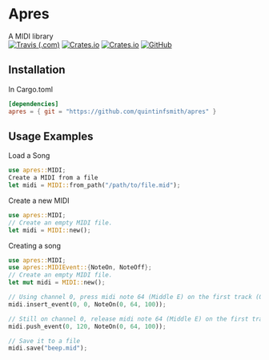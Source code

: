 # Apres
A MIDI library<br/>
[![Travis (.com)](https://img.shields.io/travis/com/quintinfsmith/apres?style=flat-square)](https://travis-ci.com/github/quintinfsmith/apres)
[![Crates.io](https://img.shields.io/crates/d/apres?style=flat-square)](https://crates.io/crates/apres)
[![Crates.io](https://img.shields.io/crates/v/apres?style=flat-square)](https://crates.io/crates/apres)
[![GitHub](https://img.shields.io/github/license/quintinfsmith/apres?style=flat-square)](https://github.com/quintinfsmith/apres/blob/master/LICENSE)

## Installation
In Cargo.toml
```toml
[dependencies]
apres = { git = "https://github.com/quintinfsmith/apres" }
```
## Usage Examples
Load a Song
```rust
use apres::MIDI;
Create a MIDI from a file
let midi = MIDI::from_path("/path/to/file.mid");
```
Create a new MIDI
```rust
use apres::MIDI;
// Create an empty MIDI file.
let midi = MIDI::new();
```
Creating a song
```rust
use apres::MIDI;
use apres::MIDIEvent::{NoteOn, NoteOff};
// Create an empty MIDI file.
let mut midi = MIDI::new();

// Using channel 0, press midi note 64 (Middle E) on the first track (0) at the first position (0 ticks)
midi.insert_event(0, 0, NoteOn(0, 64, 100));

// Still on channel 0, release midi note 64 (Middle E) on the first track (0) one beat later (120 ticks)
midi.push_event(0, 120, NoteOn(0, 64, 100));

// Save it to a file
midi.save("beep.mid");
```
